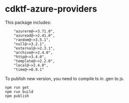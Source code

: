 # cdktf-azure-providers

This package includes:
```
    "azurerm@~>3.71.0",
    "azuread@~>2.41.0",
    "random@~>3.5.1",
    "null@~>3.2.1",
    "external@~>2.3.1",
    "archive@~>2.4.0",
    "http@~>3.4.0",
    "template@~>2.2.0",
    "local@~>2.4.0",
    "time@~>0.9.1"
 ```


To publish new version, you need to compile ts in .gen to js.
```
npm run get
npm run build
npm publish
```



